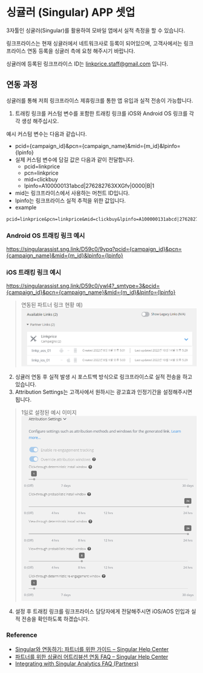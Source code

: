 # 싱귤러 (Singular) APP 셋업

3자툴인 싱귤러(Singular)를 활용하여 모바일 앱에서 실적 측정을 할 수 있습니다.

링크프라이스는 현재 싱귤러에서 네트워크사로 등록이 되어있으며, 고객사에서는 링크프라이스 연동 등록을 싱귤러 측에 요청 해주시기 바랍니다.

싱귤러에 등록된 링크프라이스 ID는 [linkprice.staff@gmail.com](mailto:linkprice.staff@gmail.com) 입니다.

## 연동 과정
싱귤러를 통해 저희 링크프라이스 제휴링크를 통한 앱 유입과 실적 전송이 가능합니다.

1. 트래킹 링크를 커스텀 변수를 포함한 트래킹 링크를 iOS와 Android OS 링크를 각각 생성 해주십시오.

예시 커스텀 변수는 다음과 같습니다.

- pcid={campaign_id}&pcn={campaign_name}&mid={m_id}&lpinfo={lpinfo}
- 실제 커스텀 변수에 담길 값은 다음과 같이 전달합니다.
  - pcid=linkprice
  - pcn=linkprice
  - mid=clickbuy 
  - lpinfo=A100000131abcd|276282763XXGfv|0000|B|1
- mid는 링크프라이스에서 사용하는 머천트 ID입니다. 
- lpinfo는 링크프라이스 실적 추적을 위한 값입니다.
- example
```
pcid=linkprice&pcn=linkprice&mid=clickbuy&lpinfo=A100000131abcd|276282763XXGfv|0000|B|1
```


### Android OS 트래킹 링크 예시
https://singularassist.sng.link/D59c0/9ypq?pcid={campaign_id}&pcn={campaign_name}&mid={m_id}&lpinfo={lpinfo}

### iOS 트래킹 링크 예시
https://singularassist.sng.link/D59c0/ywl4?_smtype=3&pcid={campaign_id}&pcn={campaign_name}&mid={m_id}&lpinfo={lpinfo}

> 연동된 파트너 링크 현황 예)
> ![02.png](02.png)

2. 싱귤러 연동 후 실적 발생 시 포스트백 방식으로 링크프라이스로 실적 전송을 하고 있습니다.
3. Attribution Settings는 고객사에서 원하시는 광고효과 인정기간을 설정해주시면 됩니다.

> 1일로 설정된 예시 이미지
![1일로 설정된 예시 이미지](01.png)

4. 설정 후 트래킹 링크를 링크프라이스 담당자에게 전달해주시면 iOS/AOS 인입과 실적 전송을 확인하도록 하겠습니다.



### Reference

- [Singular와 연동하기: 파트너를 위한 가이드 – Singular Help Center](https://support.singular.net/hc/ko/articles/360032246232-Integrating-with-Singular-A-Guide-for-Partners)
- [파트너를 위한 싱귤러 어트리뷰션 연동 FAQ – Singular Help Center](https://support.singular.net/hc/ko/articles/115002742751-%ED%8C%8C%ED%8A%B8%EB%84%88%EB%A5%BC-%EC%9C%84%ED%95%9C-%EC%8B%B1%EA%B7%A4%EB%9F%AC-%EC%96%B4%ED%8A%B8%EB%A6%AC%EB%B7%B0%EC%85%98-%EC%97%B0%EB%8F%99-FAQ)
- [Integrating with Singular Analytics FAQ (Partners)](https://support.singular.net/hc/en-us/articles/360032597931?support=true)